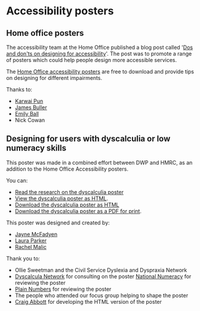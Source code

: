 # Accessibility posters

## Home office posters

The accessibility team at the Home Office published a blog post called '[Dos and don'ts on designing for accessibility](https://accessibility.blog.gov.uk/2016/09/02/dos-and-donts-on-designing-for-accessibility/)'. The post was to promote a range of posters which could help people design more accessible services. 

The [Home Office accessibility posters](https://github.com/UKHomeOffice/posters/tree/master/accessibility) are free to download and provide tips on designing for different impairments.

Thanks to:
- [Karwai Pun](https://twitter.com/krwpn)
- [James Buller](https://twitter.com/jbuller)
- [Emily Ball](https://twitter.com/Emilyball53)
- Nick Cowan

## Designing for users with dyscalculia or low numeracy skills

This poster was made in a combined effort between DWP and HMRC, as an addition to the Home Office Accessibility posters.

You can:
- [Read the research on the dyscalculia poster](https://github.com/abbott567/dyscalculia-poster#readme)
- [View the dyscalculia poster as HTML](https://htmlpreview.github.io/?https://github.com/abbott567/dyscalculia-poster/blob/main/dist/dyscalculia-poster.html).
- [Download the dyscalculia poster as HTML](https://github.com/abbott567/dyscalculia-poster/raw/main/dist/dyscalculia-poster.zip)
- [Download the dyscalculia poster as a PDF for print](https://github.com/abbott567/dyscalculia-poster/blob/main/dist/dyscalculia-poster.pdf).

This poster was designed and created by:
- [Jayne McFadyen](https://twitter.com/mcfadyen_jane)
- [Laura Parker](https://twitter.com/LauraParkerUX)
- [Rachel Malic](https://twitter.com/GirlCalledMalic)
      
Thank you to:
- Ollie Sweetman and the Civil Service Dyslexia and Dyspraxia Network
- [Dyscalcula Network](https://www.dyscalculianetwork.com) for consulting on the poster
[National Numeracy](https://www.nationalnumeracy.org.uk) for reviewing the poster
- [Plain Numbers](https://www.plainnumbers.org.uk) for reviewing the poster
- The people who attended our focus group helping to shape the poster
- [Craig Abbott](https://twitter.com/abbott567) for developing the HTML version of the poster
